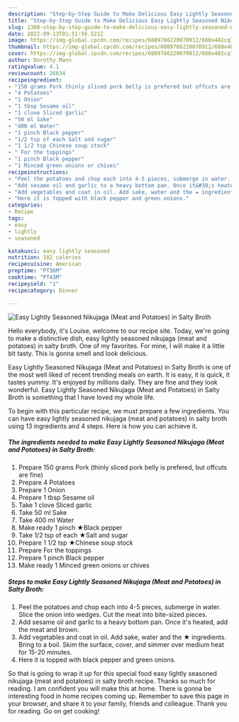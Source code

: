 ```yaml
---
description: "Step-by-Step Guide to Make Delicious Easy Lightly Seasoned Nikujaga (Meat and Potatoes) in Salty Broth"
title: "Step-by-Step Guide to Make Delicious Easy Lightly Seasoned Nikujaga (Meat and Potatoes) in Salty Broth"
slug: 1360-step-by-step-guide-to-make-delicious-easy-lightly-seasoned-nikujaga-meat-and-potatoes-in-salty-broth
date: 2022-09-13T01:51:56.521Z
image: https://img-global.cpcdn.com/recipes/6089766220070912/680x482cq70/easy-lightly-seasoned-nikujaga-meat-and-potatoes-in-salty-broth-recipe-main-photo.jpg
thumbnail: https://img-global.cpcdn.com/recipes/6089766220070912/680x482cq70/easy-lightly-seasoned-nikujaga-meat-and-potatoes-in-salty-broth-recipe-main-photo.jpg
cover: https://img-global.cpcdn.com/recipes/6089766220070912/680x482cq70/easy-lightly-seasoned-nikujaga-meat-and-potatoes-in-salty-broth-recipe-main-photo.jpg
author: Dorothy Mann
ratingvalue: 4.1
reviewcount: 26634
recipeingredient:
- "150 grams Pork thinly sliced pork belly is prefered but offcuts are fine"
- "4 Potatoes"
- "1 Onion"
- "1 tbsp Sesame oil"
- "1 clove Sliced garlic"
- "50 ml Sake"
- "400 ml Water"
- "1 pinch Black pepper"
- "1/2 tsp of each Salt and sugar"
- "1 1/2 tsp Chinese soup stock"
- " For the toppings"
- "1 pinch Black pepper"
- "1 Minced green onions or chives"
recipeinstructions:
- "Peel the potatoes and chop each into 4-5 pieces, submerge in water. Slice the onion into wedges. Cut the meat into bite-sized pieces."
- "Add sesame oil and garlic to a heavy bottom pan. Once it&#39;s heated, add the meat and brown."
- "Add vegetables and coat in oil. Add sake, water and the ★ ingredients. Bring to a boil. Skim the surface, cover, and simmer over medium heat for 15-20 minutes."
- "Here it is topped with black pepper and green onions."
categories:
- Recipe
tags:
- easy
- lightly
- seasoned

katakunci: easy lightly seasoned 
nutrition: 182 calories
recipecuisine: American
preptime: "PT36M"
cooktime: "PT43M"
recipeyield: "1"
recipecategory: Dinner

---
```



![Easy Lightly Seasoned Nikujaga (Meat and Potatoes) in Salty Broth](https://img-global.cpcdn.com/recipes/6089766220070912/680x482cq70/easy-lightly-seasoned-nikujaga-meat-and-potatoes-in-salty-broth-recipe-main-photo.jpg)

Hello everybody, it's Louise, welcome to our recipe site. Today, we're going to make a distinctive dish, easy lightly seasoned nikujaga (meat and potatoes) in salty broth. One of my favorites. For mine, I will make it a little bit tasty. This is gonna smell and look delicious.

Easy Lightly Seasoned Nikujaga (Meat and Potatoes) in Salty Broth is one of the most well liked of recent trending meals on earth. It is easy, it is quick, it tastes yummy. It's enjoyed by millions daily. They are fine and they look wonderful. Easy Lightly Seasoned Nikujaga (Meat and Potatoes) in Salty Broth is something that I have loved my whole life.




To begin with this particular recipe, we must prepare a few ingredients. You can have easy lightly seasoned nikujaga (meat and potatoes) in salty broth using 13 ingredients and 4 steps. Here is how you can achieve it.

<!--inarticleads1-->

##### The ingredients needed to make Easy Lightly Seasoned Nikujaga (Meat and Potatoes) in Salty Broth:

1. Prepare 150 grams Pork (thinly sliced pork belly is prefered, but offcuts are fine)
1. Prepare 4 Potatoes
1. Prepare 1 Onion
1. Prepare 1 tbsp Sesame oil
1. Take 1 clove Sliced garlic
1. Take 50 ml Sake
1. Take 400 ml Water
1. Make ready 1 pinch ★Black pepper
1. Take 1/2 tsp of each ★Salt and sugar
1. Prepare 1 1/2 tsp ★Chinese soup stock
1. Prepare  For the toppings
1. Prepare 1 pinch Black pepper
1. Make ready 1 Minced green onions or chives




<!--inarticleads2-->

##### Steps to make Easy Lightly Seasoned Nikujaga (Meat and Potatoes) in Salty Broth:

1. Peel the potatoes and chop each into 4-5 pieces, submerge in water. Slice the onion into wedges. Cut the meat into bite-sized pieces.
1. Add sesame oil and garlic to a heavy bottom pan. Once it&#39;s heated, add the meat and brown.
1. Add vegetables and coat in oil. Add sake, water and the ★ ingredients. Bring to a boil. Skim the surface, cover, and simmer over medium heat for 15-20 minutes.
1. Here it is topped with black pepper and green onions.




So that is going to wrap it up for this special food easy lightly seasoned nikujaga (meat and potatoes) in salty broth recipe. Thanks so much for reading. I am confident you will make this at home. There is gonna be interesting food in home recipes coming up. Remember to save this page in your browser, and share it to your family, friends and colleague. Thank you for reading. Go on get cooking!
